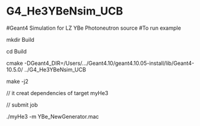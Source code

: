 # G4_He3YBeNsim_UCB
#Geant4 Simulation for LZ YBe Photoneutron source
 #To run example
 
 mkdir Build
 
 cd Build
 
cmake -DGeant4_DIR=/Users/.../Geant4.10/geant4.10.05-install/lib/Geant4-10.5.0/ ../G4_He3YBeNsim_UCB

make -j2


// it creat dependencies of target myHe3

// submit job

./myHe3 -m YBe_NewGenerator.mac
